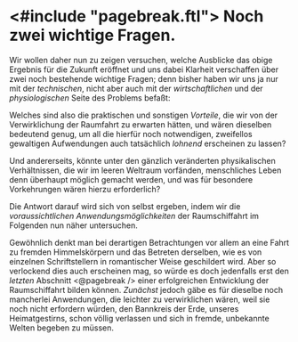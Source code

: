 <#include "pagebreak.ftl">
Noch zwei wichtige Fragen.
==========================

Wir wollen daher nun zu zeigen versuchen, welche Ausblicke
das obige Ergebnis für die Zukunft eröffnet und uns dabei Klarheit
verschaffen über zwei noch bestehende wichtige Fragen; denn
bisher haben wir uns ja nur mit der *technischen*, nicht aber
auch mit der *wirtschaftlichen* und der *physiologischen* Seite
des Problems befaßt:

Welches sind also die praktischen und sonstigen *Vorteile*, die
wir von der Verwirklichung der Raumfahrt zu erwarten hätten,
und wären dieselben bedeutend genug, um all die hierfür noch
notwendigen, zweifellos gewaltigen Aufwendungen auch tatsächlich
*lohnend* erscheinen zu lassen?

Und andererseits, könnte unter den gänzlich veränderten physikalischen
Verhältnissen, die wir im leeren Weltraum vorfänden,
menschliches Leben denn überhaupt möglich gemacht werden, und
was für besondere Vorkehrungen wären hierzu erforderlich?

Die Antwort darauf wird sich von selbst ergeben, indem wir
die *voraussichtlichen Anwendungsmöglichkeiten* der
Raumschiffahrt im Folgenden nun näher untersuchen.

Gewöhnlich denkt man bei derartigen Betrachtungen vor allem
an eine Fahrt zu fremden Himmelskörpern und das Betreten
derselben, wie es von einzelnen Schriftstellern in romantischer
Weise geschildert wird. Aber so verlockend dies auch erscheinen
mag, so würde es doch jedenfalls erst den *letzten* Abschnitt
\<@pagebreak /> einer erfolgreichen Entwicklung der Raumschiffahrt bilden können.
*Zunächst* jedoch gäbe es für dieselbe noch mancherlei
Anwendungen, die leichter zu verwirklichen wären, weil sie noch
nicht erfordern würden, den Bannkreis der Erde, unseres Heimatgestirns,
schon völlig verlassen und sich in fremde, unbekannte
Welten begeben zu müssen.

